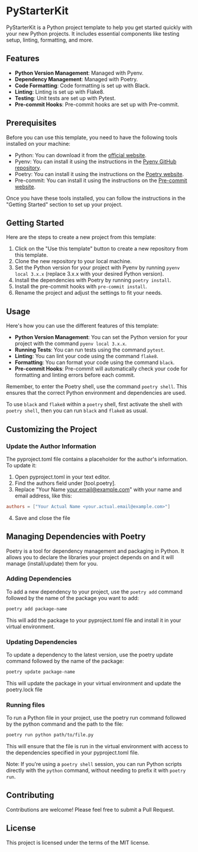 # PyStarterKit

PyStarterKit is a Python project template to help you get started quickly with your new Python projects. It includes essential components like testing setup, linting, formatting, and more.

## Features

- **Python Version Management**: Managed with Pyenv.
- **Dependency Management**: Managed with Poetry.
- **Code Formatting**: Code formatting is set up with Black.
- **Linting**: Linting is set up with Flake8.
- **Testing**: Unit tests are set up with Pytest.
- **Pre-commit Hooks**: Pre-commit hooks are set up with Pre-commit.

## Prerequisites

Before you can use this template, you need to have the following tools installed on your machine:

- Python: You can download it from the [official website](https://www.python.org/downloads/).
- Pyenv: You can install it using the instructions in the [Pyenv GitHub repository](https://github.com/pyenv/pyenv#installation).
- Poetry: You can install it using the instructions on the [Poetry website](https://python-poetry.org/docs/#installation).
- Pre-commit: You can install it using the instructions on the [Pre-commit website](https://pre-commit.com/#install).

Once you have these tools installed, you can follow the instructions in the "Getting Started" section to set up your project.

## Getting Started

Here are the steps to create a new project from this template:

1. Click on the "Use this template" button to create a new repository from this template.
2. Clone the new repository to your local machine.
3. Set the Python version for your project with Pyenv by running `pyenv local 3.x.x` (replace 3.x.x with your desired Python version).
4. Install the dependencies with Poetry by running `poetry install`.
5. Install the pre-commit hooks with `pre-commit install`.
6. Rename the project and adjust the settings to fit your needs.

## Usage

Here's how you can use the different features of this template:

- **Python Version Management**: You can set the Python version for your project with the command `pyenv local 3.x.x`.
- **Running Tests**: You can run tests using the command `pytest`.
- **Linting**: You can lint your code using the command `flake8`.
- **Formatting**: You can format your code using the command `black`.
- **Pre-commit Hooks**: Pre-commit will automatically check your code for formatting and linting errors before each commit.

Remember, to enter the Poetry shell, use the command `poetry shell`. This ensures that the correct Python environment and dependencies are used.

To use `black` and `flake8` within a `poetry` shell, first activate the shell with `poetry shell`, then you can run `black` and `flake8` as usual.

## Customizing the Project

### Update the Author Information

The pyproject.toml file contains a placeholder for the author's information. To update it:

1. Open pyproject.toml in your text editor.
2. Find the authors field under [tool.poetry].
3. Replace "Your Name <your.email@example.com>" with your name and email address, like this:

```toml
authors = ["Your Actual Name <your.actual.email@example.com>"]
```

4. Save and close the file


## Managing Dependencies with Poetry

Poetry is a tool for dependency management and packaging in Python. It allows you to declare the libraries your project depends on and it will manage (install/update) them for you.

### Adding Dependencies

To add a new dependency to your project, use the `poetry add` command followed by the name of the package you want to add:

```bash
poetry add package-name
```

This will add the package to your pyproject.toml file and install it in your virtual environment.

### Updating Dependencies

To update a dependency to the latest version, use the poetry update command followed by the name of the package:

```bash
poetry update package-name
```

This will update the package in your virtual environment and update the poetry.lock file

### Running files

To run a Python file in your project, use the poetry run command followed by the python command and the path to the file:

```bash
poetry run python path/to/file.py
```

This will ensure that the file is run in the virtual environment with access to the dependencies specified in your pyproject.toml file.

Note: If you're using a `poetry shell` session, you can run Python scripts directly with the `python` command, without needing to prefix it with `poetry run`.

## Contributing

Contributions are welcome! Please feel free to submit a Pull Request.

## License

This project is licensed under the terms of the MIT license.
